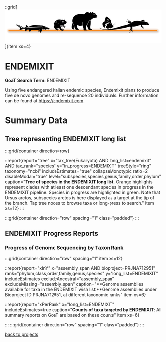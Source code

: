 ::grid[![GoaT](/static/images/logo_ENDEMIXIT.png)]{item xs=4}

# ENDEMIXIT
**GoaT Search Term:** ENDEMIXIT

Using five endangered Italian endemic species, Endemixit plans to produce five de novo genomes and re-sequence 20 individuals. Further information can be found at https://endemixit.com.

# Summary Data

## Tree representing ENDEMIXIT long list

:::grid{container direction=row}

::report{report="tree" x="tax_tree(Eukaryota) AND long_list=endemixit" AND tax_rank="species" y="in_progress=ENDEMIXIT" treeStyle="ring" taxonomy="ncbi" includeEstimates="true" collapseMonotypic ratio=2 disableModal="true" level="subspecies,species,genus,family,order,phylum" caption="**Tree of species in the ENDEMIXIT long list.** Orange highlights represent clades with at least one descendant species in progress in the ENDEMIXIT pipeline. Species in progress are highlighted in green. Note that Ursus arctos, subspecies arctos  is here displayed as a target at the tip of the branch. Tap tree nodes to browse taxa or long-press to search." item xs=12}
:::

:::grid{container direction="row" spacing="1" class="padded"}
:::
## ENDEMIXIT Progress Reports
### Progress of Genome Sequencing by Taxon Rank

:::grid{container direction="row" spacing="1" item xs=12}

::report{report="xInY" x="assembly_span AND bioproject=PRJNA712951" rank="phylum,class,order,family,genus,species" y="long_list=ENDEMIXIT" includeEstimates excludeAncestral="assembly_span" excludeMissing="assembly_span" caption="**Genome assemblies available for taxa in the ENDEMIXIT wish list:**Genome assemblies under Bioproject ID PRJNA712951, at different taxonomic ranks" item xs=6}

::report{report="xPerRank" x="long_list=ENDEMIXIT" includeEstimates=true caption="**Counts of taxa targeted by ENDEMIXIT**: All summary reports on GoaT are based on these counts" item xs=6}

:::
:::grid{container direction="row" spacing="1" class="padded"}
:::

[back to projects](/projects)